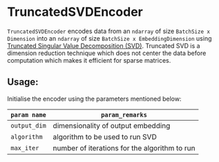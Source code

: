 # TruncatedSVDEncoder

`TruncatedSVDEncoder` encodes data from an `ndarray` of size `BatchSize x Dimension` into an `ndarray` of size `BatchSize x EmbeddingDimension` using [Truncated Singular Value Decomposition (SVD)](https://scikit-learn.org/stable/modules/generated/sklearn.decomposition.TruncatedSVD.html).  Truncated SVD is a dimension reduction technique which does not center the data before computation which makes it efficient for sparse matrices.

## Usage:

Initialise the encoder using the parameters mentioned below:

| `param name`    | `param_remarks`                              |
| --------------- | ---------------------------------------------|
| `output_dim`    | dimensionality of output embedding           |
| `algorithm`     | algorithm to be used to run SVD              |
| `max_iter`      | number of iterations for the algorithm to run|
